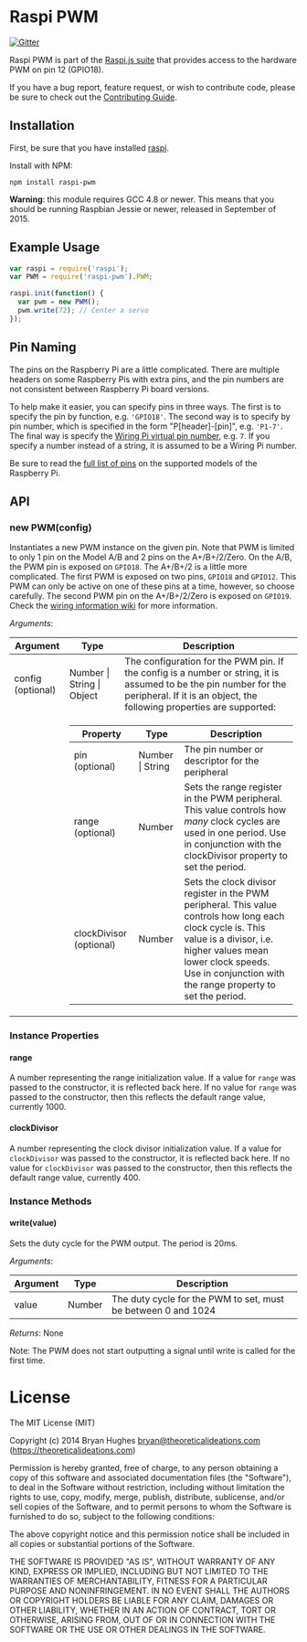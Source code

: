 Raspi PWM
==========

[![Gitter](https://badges.gitter.im/Join%20Chat.svg)](https://gitter.im/nebrius/raspi-io?utm_source=badge&utm_medium=badge&utm_campaign=pr-badge&utm_content=badge)

Raspi PWM is part of the [Raspi.js suite](https://github.com/nebrius/raspi) that provides access to the hardware PWM on pin 12 (GPIO18).

If you have a bug report, feature request, or wish to contribute code, please be sure to check out the [Contributing Guide](blob/master/CONTRIBUTING.md).

## Installation

First, be sure that you have installed [raspi](https://github.com/nebrius/raspi).

Install with NPM:

```Shell
npm install raspi-pwm
```

**Warning**: this module requires GCC 4.8 or newer. This means that you should be running Raspbian Jessie or newer, released in September of 2015.

## Example Usage

```JavaScript
var raspi = require('raspi');
var PWM = require('raspi-pwm').PWM;

raspi.init(function() {
  var pwm = new PWM();
  pwm.write(72); // Center a servo
});
```

## Pin Naming

The pins on the Raspberry Pi are a little complicated. There are multiple headers on some Raspberry Pis with extra pins, and the pin numbers are not consistent between Raspberry Pi board versions.

To help make it easier, you can specify pins in three ways. The first is to specify the pin by function, e.g. ```'GPIO18'```. The second way is to specify by pin number, which is specified in the form "P[header]-[pin]", e.g. ```'P1-7'```. The final way is specify the [Wiring Pi virtual pin number](http://wiringpi.com/pins/), e.g. ```7```. If you specify a number instead of a string, it is assumed to be a Wiring Pi number.

Be sure to read the [full list of pins](https://github.com/nebrius/raspi-io/wiki/Pin-Information) on the supported models of the Raspberry Pi.


## API

### new PWM(config)

Instantiates a new PWM instance on the given pin. Note that PWM is limited to only 1 pin on the Model A/B and 2 pins on the A+/B+/2/Zero. On the A/B, the PWM pin is exposed on ```GPIO18```. The A+/B+/2 is a little more complicated. The first PWM is exposed on two pins, ```GPIO18``` and ```GPIO12```. This PWM can only be active on one of these pins at a time, however, so choose carefully. The second PWM pin on the A+/B+/2/Zero is exposed on ```GPIO19```. Check the [wiring information wiki](https://github.com/nebrius/raspi-io/wiki) for more information.

_Arguments_:

<table>
  <thead>
    <tr>
      <th>Argument</th>
      <th>Type</th>
      <th>Description</th>
    </tr>
  </thead>
  <tr>
    <td>config (optional)</td>
    <td>Number | String | Object</td>
    <td>The configuration for the PWM pin. If the config is a number or string, it is assumed to be the pin number for the peripheral. If it is an object, the following properties are supported:</td>
  </tr>
  <tr>
    <td></td>
    <td colspan="2">
      <table>
        <thead>
          <tr>
            <th>Property</th>
            <th>Type</th>
            <th>Description</th>
          </tr>
        </thead>
        <tr>
          <td>pin (optional)</td>
          <td>Number | String</td>
          <td>The pin number or descriptor for the peripheral</td>
        </tr>
        <tr>
          <td>range (optional)</td>
          <td>Number</td>
          <td>Sets the range register in the PWM peripheral. This value controls how <em>many</em> clock cycles are used in one period. Use in conjunction with the clockDivisor property to set the period.</td>
        </tr>
        <tr>
          <td>clockDivisor (optional)</td>
          <td>Number</td>
          <td>Sets the clock divisor register in the PWM peripheral. This value controls how long each clock cycle is. This value is a divisor, i.e. higher values mean lower clock speeds. Use in conjunction with the range property to set the period.</td>
        </tr>
      </table>
    </td>
  </tr>
</table>

### Instance Properties

#### range

A number representing the range initialization value. If a value for `range` was passed to the constructor, it is reflected back here. If no value for `range` was passed to the constructor, then this reflects the default range value, currently 1000.

#### clockDivisor

A number representing the clock divisor initialization value. If a value for `clockDivisor` was passed to the constructor, it is reflected back here. If no value for `clockDivisor` was passed to the constructor, then this reflects the default range value, currently 400.

### Instance Methods

#### write(value)

Sets the duty cycle for the PWM output. The period is 20ms.

_Arguments_:

<table>
  <thead>
    <tr>
      <th>Argument</th>
      <th>Type</th>
      <th>Description</th>
    </tr>
  </thead>
  <tr>
    <td>value</td>
    <td>Number</td>
    <td>The duty cycle for the PWM to set, must be between 0 and 1024</td>
  </tr>
</table>

_Returns_: None

Note: The PWM does not start outputting a signal until write is called for the first time.

License
=======

The MIT License (MIT)

Copyright (c) 2014 Bryan Hughes bryan@theoreticalideations.com (https://theoreticalideations.com)

Permission is hereby granted, free of charge, to any person obtaining a copy
of this software and associated documentation files (the "Software"), to deal
in the Software without restriction, including without limitation the rights
to use, copy, modify, merge, publish, distribute, sublicense, and/or sell
copies of the Software, and to permit persons to whom the Software is
furnished to do so, subject to the following conditions:

The above copyright notice and this permission notice shall be included in
all copies or substantial portions of the Software.

THE SOFTWARE IS PROVIDED "AS IS", WITHOUT WARRANTY OF ANY KIND, EXPRESS OR
IMPLIED, INCLUDING BUT NOT LIMITED TO THE WARRANTIES OF MERCHANTABILITY,
FITNESS FOR A PARTICULAR PURPOSE AND NONINFRINGEMENT. IN NO EVENT SHALL THE
AUTHORS OR COPYRIGHT HOLDERS BE LIABLE FOR ANY CLAIM, DAMAGES OR OTHER
LIABILITY, WHETHER IN AN ACTION OF CONTRACT, TORT OR OTHERWISE, ARISING FROM,
OUT OF OR IN CONNECTION WITH THE SOFTWARE OR THE USE OR OTHER DEALINGS IN
THE SOFTWARE.
